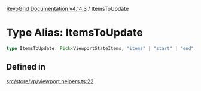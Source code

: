 [RevoGrid Documentation v4.14.3](README.md) / ItemsToUpdate

# Type Alias: ItemsToUpdate

```ts
type ItemsToUpdate: Pick<ViewportStateItems, "items" | "start" | "end">;
```

## Defined in

[src/store/vp/viewport.helpers.ts:22](https://github.com/revolist/revogrid/blob/4d3feb8340f534dd1ff6941b4d5b83d4d4e2474c/src/store/vp/viewport.helpers.ts#L22)
